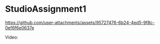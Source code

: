 # StudioAssignment1


https://github.com/user-attachments/assets/95727476-6b24-4ed5-9f8c-0ef6f6e0637e


Video: 
